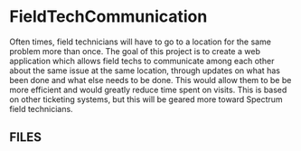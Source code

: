 # FieldTechCommunication

Often times, field technicians will have to go to a location for the same problem more than once. The goal of this project is to create a web application which allows field techs to communicate among each other about the same issue at the same location, through updates on what has been done and what else needs to be done. This would allow them to be be more efficient and would greatly reduce time spent on visits. This is based on other ticketing systems, but this will be geared more toward Spectrum field technicians. 

## FILES
